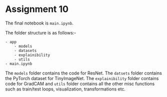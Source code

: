 # Assignment 10

The final notebook is `main.ipynb`.

The folder structure is as follows:-

```
- app
    - models
    - datasets
    - explainibility
    - utils
- main.ipynb
```

The `models` folder contains the code for ResNet. The `datsets` folder contains the PyTorch dataset for TinyImageNet. The `explainibility` folder contains code for GradCAM and `utils` folder contains all the other misc functions such as train/test loops, visualization, transformations etc.
